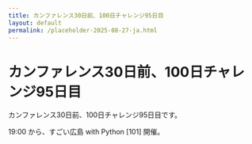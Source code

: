 ```yaml
---
title: カンファレンス30日前、100日チャレンジ95日目
layout: default
permalink: /placeholder-2025-08-27-ja.html
---
```


# カンファレンス30日前、100日チャレンジ95日目

カンファレンス30日前、100日チャレンジ95日目です。

19:00 から、すごい広島 with Python [101] 開催。

